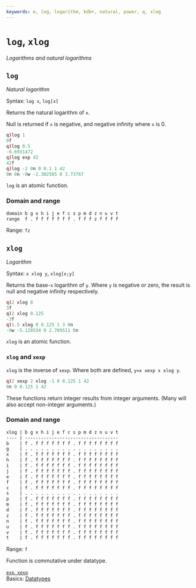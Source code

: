 ```yaml
---
keywords: e, log, logarithm, kdb+, natural, power, q, xlog 
---
```


# `log`, `xlog`

_Logarithms and natural logarithms_


## `log`

_Natural logarithm_

Syntax: `log x`, `log[x]`

Returns the natural logarithm of `x`. 

Null is returned if `x` is negative, and negative infinity where `x` is 0.

```q
q)log 1
0f
q)log 0.5
-0.6931472
q)log exp 42
42f
q)log -2 0n 0 0.1 1 42
0n 0n -0w -2.302585 0 3.73767
```

`log` is an atomic function.


### Domain and range

```txt
domain b g x h i j e f c s p m d z n u v t
range  f . f f f f f f f . f f f z f f f f
```

Range: `fz`




## `xlog`

_Logarithm_

Syntax: `x xlog y`, `xlog[x;y]`

Returns the base-`x` logarithm of `y`. 
Where `y` is negative or zero, the result is null and negative infinity respectively.

```q
q)2 xlog 8
3f
q)2 xlog 0.125
-3f
q)1.5 xlog 0 0.125 1 3 0n
-0w -5.128534 0 2.709511 0n
```

`xlog` is an atomic function.


### `xlog` and `xexp`

`xlog` is the inverse of `xexp`. Where both are defined, `y=x xexp x xlog y`.

```q
q)2 xexp 2 xlog -1 0 0.125 1 42
0n 0 0.125 1 42
```

These functions return integer results from integer arguments. 
(Many will also accept non-integer arguments.) 


### Domain and range

```txt
xlog | b g x h i j e f c s p m d z n u v t
---- | -----------------------------------
b    | f . f f f f f f f . f f f f f f f f
g    | . . . . . . . . . . . . . . . . . .
x    | f . f f f f f f f . f f f f f f f f
h    | f . f f f f f f f . f f f f f f f f
i    | f . f f f f f f f . f f f f f f f f
j    | f . f f f f f f f . f f f f f f f f
e    | f . f f f f f f f . f f f f f f f f
f    | f . f f f f f f f . f f f f f f f f
c    | f . f f f f f f f . f f f f f f f f
s    | . . . . . . . . . . . . . . . . . .
p    | f . f f f f f f f . f f f f f f f f
m    | f . f f f f f f f . f f f f f f f f
d    | f . f f f f f f f . f f f f f f f f
z    | f . f f f f f f f . f f f f f f f f
n    | f . f f f f f f f . f f f f f f f f
u    | f . f f f f f f f . f f f f f f f f
v    | f . f f f f f f f . f f f f f f f f
t    | f . f f f f f f f . f f f f f f f f
```

Range: `f`

Function is commutative under datatype.

<i class="far fa-hand-point-right"></i> 
[`exp`, `xexp`](exp.md)  
Basics: [Datatypes](../basics/datatypes.md)

